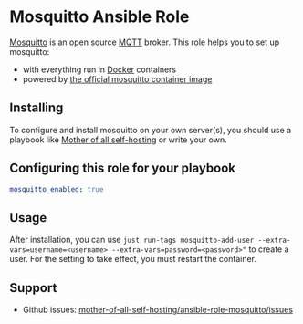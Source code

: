 # Mosquitto Ansible Role


[Mosquitto](https://mosquitto.org/) is an open source [MQTT](https://en.wikipedia.org/wiki/MQTT) broker. This role helps you to set up mosquitto:

- with everything run in [Docker](https://www.docker.com/) containers
- powered by [the official mosquitto container image](https://hub.docker.com/r/_/eclipse-mosquitto/)


## Installing

To configure and install mosquitto on your own server(s), you should use a playbook like [Mother of all self-hosting](https://github.com/mother-of-all-self-hosting/mash-playbook) or write your own.

## Configuring this role for your playbook

```yaml
mosquitto_enabled: true
```

## Usage

After installation, you can use `just run-tags mosquitto-add-user --extra-vars=username=<username> --extra-vars=password=<password>"` to create a user. For the setting to take effect, you must restart the container.


## Support

- Github issues: [mother-of-all-self-hosting/ansible-role-mosquitto/issues](https://github.com/mother-of-all-self-hosting/ansible-role-mosquitto/issues)
